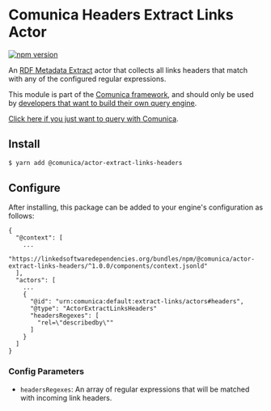 # Comunica Headers Extract Links Actor

[![npm version](https://badge.fury.io/js/%40comunica%2Factor-extract-links-headers.svg)](https://www.npmjs.com/package/@comunica/actor-extract-links-headers)

An [RDF Metadata Extract](https://github.com/comunica/comunica/tree/master/packages/bus-extract-links) actor that
collects all links headers that match with any of the configured regular expressions.

This module is part of the [Comunica framework](https://github.com/comunica/comunica),
and should only be used by [developers that want to build their own query engine](https://comunica.dev/docs/modify/).

[Click here if you just want to query with Comunica](https://comunica.dev/docs/query/).

## Install

```bash
$ yarn add @comunica/actor-extract-links-headers
```

## Configure

After installing, this package can be added to your engine's configuration as follows:
```text
{
  "@context": [
    ...
    "https://linkedsoftwaredependencies.org/bundles/npm/@comunica/actor-extract-links-headers/^1.0.0/components/context.jsonld"
  ],
  "actors": [
    ...
    {
      "@id": "urn:comunica:default:extract-links/actors#headers",
      "@type": "ActorExtractLinksHeaders"
      "headersRegexes": [
        "rel=\"describedby\""
      ]
    }
  ]
}
```

### Config Parameters

* `headersRegexes`: An array of regular expressions that will be matched with incoming link headers.
